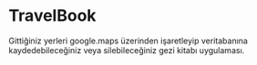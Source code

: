 # TravelBook

Gittiğiniz yerleri google.maps üzerinden işaretleyip veritabanına kaydedebileceğiniz veya silebileceğiniz gezi kitabı uygulaması.
